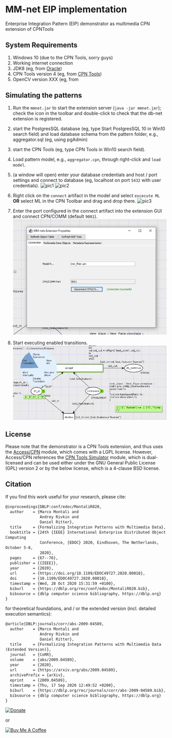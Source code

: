 # MM-net EIP implementation
Enterprise Integration Pattern (EIP) demonstrator as multimedia CPN extension of CPNTools

## System Requirements

1. Windows 10 (due to the CPN Tools, sorry guys)
2. Working internet connection
3. JDK8 (eg, from [Oracle](http://www.oracle.com/technetwork/pt/java/javase/downloads/jdk8-downloads-2133151.html?printOnly=1))
4. CPN Tools version 4 (eg, from [CPN Tools](http://cpntools.org/2018/01/16/download/))
5. OpenCV version XXX (eg, from []()

## Simulating the patterns

1. Run the `mmnet.jar` to start the extension server (`java -jar mmnet.jar`); check the icon in the toolbar and double-click to check that the db-net extension is registered.
2. start the PostgresSQL database (eg, type Start PostgresSQL 10 in Win10 search field) and load database schema from the pattern folder, e.g., aggregator.sql (eg, using pgAdmin)
3. start the CPN Tools (eg, type CPN Tools in Win10 search field).
4. Load pattern model, e.g., `aggregator.cpn`, through right-click and `load model`.
5. (a window will open) enter your database credentials and host / port settings and connect to database (eg, localhost on port `5432` with user credentials).
![pic1](pictures/db-connector.png#center)
![pic2](pictures/db-connector-connected.png#center)

6. Right click on the `connect` artifact in the model and select `excecute ML` **OR** select ML in the CPN Toolbar and drag and drop there.
![pic3](pictures/connectDB-right-click.png#center)


7. Enter the port configured in the connect artifact into the extension GUI and connect CPN/COMM (default `9001`).
![pic4](pictures/comm-connected.png#center)
8. Start executing enabled transitions.
![pic5](pictures/fire-transition.png#center)

## License

Please note that the demonstrator is a CPN Tools extension, and thus uses the [Access/CPN](http://cpntools.org/2018/01/15/license-for-access-cpn/) module, which comes with a LGPL license. However, Access/CPN references the [CPN Tools Simulator](http://cpntools.org/2018/01/15/license-for-cpn-tools-simulator/) module, which is dual-licensed and can be used either under the GNU General Public License (GPL) version 2 or by the below license, which is a 4-clause BSD license.

## Citation

If you find this work useful for your research, please cite:
```
@inproceedings{DBLP:conf/edoc/MontaliR020,
  author    = {Marco Montali and
               Andrey Rivkin and
               Daniel Ritter},
  title     = {Formalizing Integration Patterns with Multimedia Data},
  booktitle = {24th {IEEE} International Enterprise Distributed Object Computing
               Conference, {EDOC} 2020, Eindhoven, The Netherlands, October 5-8,
               2020},
  pages     = {67--76},
  publisher = {{IEEE}},
  year      = {2020},
  url       = {https://doi.org/10.1109/EDOC49727.2020.00018},
  doi       = {10.1109/EDOC49727.2020.00018},
  timestamp = {Wed, 28 Oct 2020 15:31:59 +0100},
  biburl    = {https://dblp.org/rec/conf/edoc/MontaliR020.bib},
  bibsource = {dblp computer science bibliography, https://dblp.org}
}
```
for theoretical foundations, and / or the extended version (incl. detailed execution semantics):
```
@article{DBLP:journals/corr/abs-2009-04589,
  author    = {Marco Montali and
               Andrey Rivkin and
               Daniel Ritter},
  title     = {Formalizing Integration Patterns with Multimedia Data (Extended Version)},
  journal   = {CoRR},
  volume    = {abs/2009.04589},
  year      = {2020},
  url       = {https://arxiv.org/abs/2009.04589},
  archivePrefix = {arXiv},
  eprint    = {2009.04589},
  timestamp = {Thu, 17 Sep 2020 12:49:52 +0200},
  biburl    = {https://dblp.org/rec/journals/corr/abs-2009-04589.bib},
  bibsource = {dblp computer science bibliography, https://dblp.org}
}
```

[![Donate](https://www.paypalobjects.com/en_US/i/btn/btn_donateCC_LG.gif)](https://www.paypal.com/cgi-bin/webscr?cmd=_s-xclick&hosted_button_id=4BHCBCD9WRYS6&source=url)

or 

<a href="https://www.buymeacoffee.com/dritter" target="_blank"><img src="https://cdn.buymeacoffee.com/buttons/v2/default-yellow.png" alt="Buy Me A Coffee" style="height: 60px !important;width: 217px !important;" ></a>
